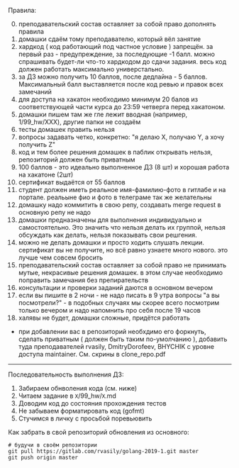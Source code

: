 Правила:

0. преподавательский состав оставляет за собой право дополнять правила
1. домашки сдаём тому преподавателю, который вёл занятие
2. хардкод ( код работающий под частное условие ) запрещён. за первый раз - предупреждение, за последующие -1 балл. можно спрашивать будет-ли что-то хардкодом до сдачи задания. весь код должен работать максимально универстально.
3. за ДЗ можно получить 10 баллов, после дедлайна - 5 баллов. Максимальный балл выставляется после код ревью и правок всех замечаний
4. для доступа на хакатон необходимо минимум 20 балов из соответствующей части курса до 23:59 четверга перед хакатоном.
5. домашки пишем там же гле лежит вводная (например, 1/99_hw/XXX), другие папки не создаём
6. тесты домашек править нельзя
7. вопросы задавать четко, конкретно: "я делаю Х, получаю Y, а хочу получить Z"
8. код и тем более решения домашек в паблик открывать нельзя, репозиторий должен быть приватным
9. 100 баллов - это идеально выполненное ДЗ (8 шт) и хорошая работа на хакатоне (2шт)
10. сертификат выдаётся от 55 баллов
11. студент должен иметь реальное имя-фамилию-фото в гитлабе и на портале. реальыне фио и фото в телеграме так же желательны
12. домашку надо коммитить в свою репу, создавать merge request в основную репу не надо
13. домашки предназначены для выполнения индивидуально и самостоятельно. Это значить что нельзя делать их группой, нельзя обсуждать как делать, нельзя показывать свои решгения.
14. можно не делать домашки и просто ходить слушать лекции. сертификат вы не получите, но всё равно узнаете много нового. это лучше чем совсем бросить
15. преподавательский состав оставляет за собой право не принимать мутые, некрасивые решения домашек. в этом случае необходимо поправить замечания без препирательств
16. консультации и проверки заданий даются в основном вечером
17. если вы пишите в 2 ночи - не надо писать в 9 утра вопросы "а вы посмотрели?" - в подобных случаях мы скорее всего посмотрим только вечером и надо напомнить про себя после 19 часов
18. халявы не будет, домашки сложные, придётся работать

* при добавлении вас в репозиторий необхдимо его форкнуть, сделать приватным ( должен быть таким по-умолчанию ), добавить туда преподавателей rvasily, DmitryDorofeev, BHYCHIK с уровне доступа maintainer. См. скрины в clone_repo.pdf

-----

Последовательность выполнения ДЗ:
1. Забираем обнволения кода (см. ниже)
2. Читаем задание в `X`/99_hw/`X`.md
3. Доводим код до состояния прохождения тестов
4. Не забываем форматировать код (gofmt)
5. Стучимся в личку с просьбой поревьювить

Как забрать в свой репозиторий обновления из основного:
```
# будучи в своём репозитории
git pull https://gitlab.com/rvasily/golang-2019-1.git master
git push origin master
```
